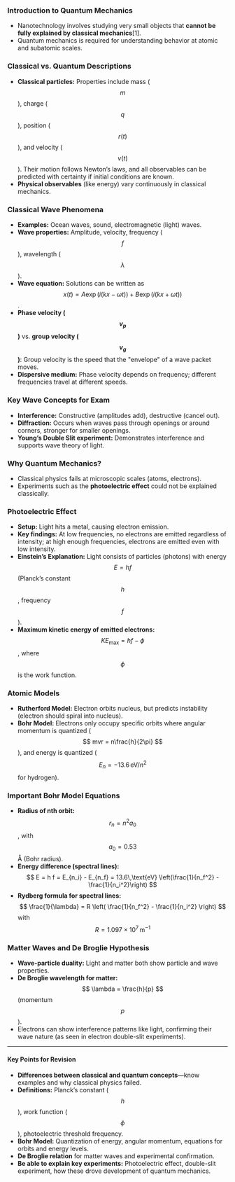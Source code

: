 ### Introduction to Quantum Mechanics

- Nanotechnology involves studying very small objects that **cannot be fully explained by classical mechanics**[1].
- Quantum mechanics is required for understanding behavior at atomic and subatomic scales.

### Classical vs. Quantum Descriptions

- **Classical particles:** Properties include mass ($$ m $$), charge ($$ q $$), position ($$ r(t) $$), and velocity ($$ v(t) $$). Their motion follows Newton’s laws, and all observables can be predicted with certainty if initial conditions are known.
- **Physical observables** (like energy) vary continuously in classical mechanics.

### Classical Wave Phenomena

- **Examples:** Ocean waves, sound, electromagnetic (light) waves.
- **Wave properties:** Amplitude, velocity, frequency ($$ f $$), wavelength ($$ \lambda $$).
- **Wave equation:** Solutions can be written as $$ x(t) = A \exp(i(kx - \omega t)) + B \exp(i(kx + \omega t)) $$.
- **Phase velocity ($$ v_p $$)** vs. **group velocity ($$ v_g $$)**: Group velocity is the speed that the "envelope" of a wave packet moves.
- **Dispersive medium:** Phase velocity depends on frequency; different frequencies travel at different speeds.

### Key Wave Concepts for Exam

- **Interference:** Constructive (amplitudes add), destructive (cancel out).
- **Diffraction:** Occurs when waves pass through openings or around corners, stronger for smaller openings.
- **Young’s Double Slit experiment:** Demonstrates interference and supports wave theory of light.

### Why Quantum Mechanics?

- Classical physics fails at microscopic scales (atoms, electrons).
- Experiments such as the **photoelectric effect** could not be explained classically.

### Photoelectric Effect

- **Setup:** Light hits a metal, causing electron emission.
- **Key findings:** At low frequencies, no electrons are emitted regardless of intensity; at high enough frequencies, electrons are emitted even with low intensity.
- **Einstein’s Explanation:** Light consists of particles (photons) with energy $$ E = hf $$ (Planck’s constant $$ h $$, frequency $$ f $$).
- **Maximum kinetic energy of emitted electrons:** $$ KE_{\text{max}} = hf - \phi $$, where $$ \phi $$ is the work function.

### Atomic Models

- **Rutherford Model:** Electron orbits nucleus, but predicts instability (electron should spiral into nucleus).
- **Bohr Model:** Electrons only occupy specific orbits where angular momentum is quantized ($$ mvr = n\frac{h}{2\pi} $$), and energy is quantized ($$ E_n = -13.6\,\text{eV}/n^2 $$ for hydrogen).

### Important Bohr Model Equations

- **Radius of nth orbit:** $$ r_n = n^2 a_0 $$, with $$ a_0 = 0.53 $$ Å (Bohr radius).
- **Energy difference (spectral lines):** 
  $$
  E = h f = E_{n_i} - E_{n_f} = 13.6\,\text{eV} \left(\frac{1}{n_f^2} - \frac{1}{n_i^2}\right)
  $$
- **Rydberg formula for spectral lines:**
  $$
  \frac{1}{\lambda} = R \left( \frac{1}{n_f^2} - \frac{1}{n_i^2} \right)
  $$
  with $$ R = 1.097 \times 10^7\,\text{m}^{-1} $$

### Matter Waves and De Broglie Hypothesis

- **Wave-particle duality:** Light and matter both show particle and wave properties.
- **De Broglie wavelength for matter:** $$ \lambda = \frac{h}{p} $$ (momentum $$ p $$).
- Electrons can show interference patterns like light, confirming their wave nature (as seen in electron double-slit experiments).

***

#### Key Points for Revision

- **Differences between classical and quantum concepts**—know examples and why classical physics failed.
- **Definitions:** Planck’s constant ($$ h $$), work function ($$ \phi $$), photoelectric threshold frequency.
- **Bohr Model:** Quantization of energy, angular momentum, equations for orbits and energy levels.
- **De Broglie relation** for matter waves and experimental confirmation.
- **Be able to explain key experiments:** Photoelectric effect, double-slit experiment, how these drove development of quantum mechanics.
